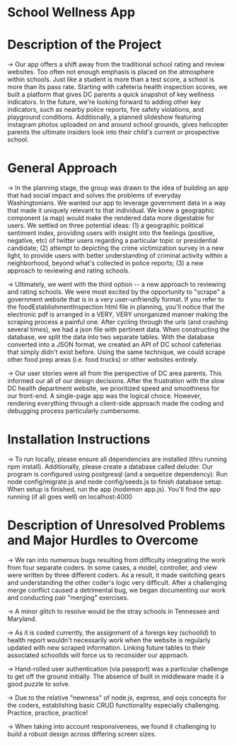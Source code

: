 # School Wellness App

# Description of the Project
-> Our app offers a shift away from the traditional school rating and review websites. Too often not enough emphasis is placed on the atmosphere within schools. Just like a student is more than a test score, a school is more than its pass rate. Starting with cafeteria health inspection scores, we built a platform that gives DC parents a quick snapshot of key wellness indicators. In the future, we're looking forward to adding other key indicators, such as nearby police reports, fire safety violations, and playground conditions. Additionally, a planned slideshow featuring instagram photos uploaded on and around school grounds, gives helicopter parents the ultimate insiders look into their child's current or prospective school.

# General Approach
-> In the planning stage, the group was drawn to the idea of building an app that had social impact and solves the problems of everyday Washingtonians. We wanted our app to leverage government data in a way that made it uniquely relevant to that individual. We knew a geographic component (a map) would make the rendered data more digestable for users. We settled on three potential ideas: (1) a geographic political sentiment index, providing users with insight into the feelings (positive, negative, etc) of twitter users regarding a particular topic or presidential candidate; (2) attempt to depicting the crime victimization survey in a new light, to provide users with better understanding of criminal activity within a neighborhood, beyond what's collected in police reports; (3) a new approach to reviewing and rating schools.

-> Ultimately, we went with the third option -- a new approach to reviewing and rating schools. We were most excited by the opportunity to "scrape" a government website that is in a very user-unfriendly format. If you refer to the foodEstablishmentInspection html file in planning, you'll notice that the electronic pdf is arranged in a VERY, VERY unorganized manner making the scraping process a painful one. After cycling through the urls (and crashing several times), we had a json file with pertinent data. When constructing the database, we split the data into two separate tables. With the database converted into a JSON format, we created an API of DC school cafeterias that simply didn't exist before. Using the same technique, we could scrape other food prep areas (i.e. food trucks) or other websites entirely.

-> Our user stories were all from the perspective of DC area parents. This informed our all of our design decisions. After the frustration with the slow DC health department website, we prioritized speed and smoothness for our front-end. A single-page app was the logical choice. However, rendering everything through a client-side approach made the coding and debugging process particularly cumbersome.

# Installation Instructions
-> To run locally, please ensure all dependencies are installed (thru running npm install). Additionally, please create a database called deluder. Our program is configured using postgresql (and a sequelize dependency). Run node config/migrate.js and node config/seeds.js to finish database setup. When setup is finished, run the app (nodemon app.js). You'll find the app running (if all goes well) on localhost:4000

# Description of Unresolved Problems and Major Hurdles to Overcome
-> We ran into numerous bugs resulting from difficulty integrating the work from four separate coders. In some cases, a model, controller, and view were written by three different coders. As a result, it made switching gears and understanding the other coder's logic very difficult. After a challenging merge conflict caused a detrimental bug, we began documenting our work and conducting pair "merging" exercises.

-> A minor glitch to resolve would be the stray schools in Tennessee and Maryland.

-> As it is coded currently, the assignment of a foreign key (schoolId) to health report wouldn't necessarily work when the website is regularly updated with new scraped information. Linking future tables to their associated schoolIds will force us to reconsider our approach.

-> Hand-rolled user authentication (via passport) was a particular challenge to get off the ground initially. The absence of built in middleware made it a good puzzle to solve.

-> Due to the relative "newness" of node.js, express, and oojs concepts for the coders, establishing basic CRUD functionality especially challenging. Practice, practice, practice!

-> When taking into account responsiveness, we found it challenging to build a robust design across differing screen sizes.
